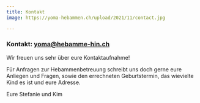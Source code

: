 ```yaml
---
title: Kontakt
image: https://yoma-hebammen.ch/upload/2021/11/contact.jpg

---
```

### **Kontakt: yoma@hebamme-hin.ch**

Wir freuen uns sehr über eure Kontaktaufnahme!

Für Anfragen zur Hebammenbetreuung schreibt uns doch gerne eure Anliegen und Fragen, sowie den errechneten Geburtstermin, das wievielte Kind es ist und eure Adresse.

Eure Stefanie und Kim

### 